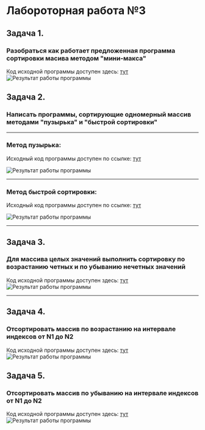 # Лабороторная работа №3

## Задача 1. 
### Разобраться как работает предложенная программа сортировки масива методом "мини-макса"
Код исходной программы доступен здесь: [тут](./MinMaxSort.cpp)
![Результат работы программы](Image/TComplete_1.png)

## Задача 2. 
### Написать программы, сортирующие одномерный массив методами "пузырька" и "быстрой сортировки"
___
### Метод пузырька:
Исходный код программы доступен по ссылке: [тут](./BubbleSort.cpp) 

![Результат работы программы](Image/TComplete_2_Bubble.png)

___

### Метод быстрой сортировки:
Исходный код программы доступен по ссылке: [тут](./QuickSort.cpp) 

![Результат работы программы](Image/TComplete_2_Quick.png)

___
## Задача 3. 
### Для массива целых значений выполнить сортировку по возрастанию четных и по убыванию нечетных значений
Код исходной программы доступен здесь: [тут](./sortedEvenOdd.cpp)
![Результат работы программы](Image/TComplete_3_EvenOdd.png)
___
## Задача 4. 
### Отсортировать массив по возрастанию на интервале индексов от N1 до N2
Код исходной программы доступен здесь: [тут](./SortedSubArray.cpp)
![Результат работы программы](Image/TComplete_4.png)

## Задача 5. 
### Отсортировать массив по убыванию на интервале индексов от N1 до N2
Код исходной программы доступен здесь: [тут](./SortedSubArrayDesc.cpp)
![Результат работы программы](Image/TComplete_5.png)